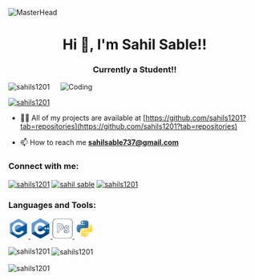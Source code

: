 ![MasterHead](https://repository-images.githubusercontent.com/588181932/e36ec678-7984-4cdd-8e4c-a3932772ff8e)
<h1 align="center">Hi 👋, I'm Sahil Sable!!</h1>
<h3 align="center">Currently a Student!!</h3>
<img align="right" alt="Coding" width="400" src="https://i.pinimg.com/originals/06/60/ef/0660efe82fa3da42ed56eef013171835.gif">

<p align="left"> <img src="https://komarev.com/ghpvc/?username=sahils1201&label=Profile%20views&color=0e75b6&style=flat" alt="sahils1201" /> </p>

<p align="left"> <a href="https://twitter.com/sahils1201" target="blank"><img src="https://img.shields.io/twitter/follow/sahils1201?logo=twitter&style=for-the-badge" alt="sahils1201" /></a> </p>

- 👨‍💻 All of my projects are available at [https://github.com/sahils1201?tab=repositories](https://github.com/sahils1201?tab=repositories)

- 📫 How to reach me **sahilsable737@gmail.com**


<h3 align="left">Connect with me:</h3>
<p align="left">
<a href="https://twitter.com/sahils1201" target="blank"><img align="center" src="https://raw.githubusercontent.com/rahuldkjain/github-profile-readme-generator/master/src/images/icons/Social/twitter.svg" alt="sahils1201" height="30" width="40" /></a>
<a href="https://linkedin.com/in/sahil sable" target="blank"><img align="center" src="https://raw.githubusercontent.com/rahuldkjain/github-profile-readme-generator/master/src/images/icons/Social/linked-in-alt.svg" alt="sahil sable" height="30" width="40" /></a>
<a href="https://instagram.com/sahils1201" target="blank"><img align="center" src="https://raw.githubusercontent.com/rahuldkjain/github-profile-readme-generator/master/src/images/icons/Social/instagram.svg" alt="sahils1201" height="30" width="40" /></a>
</p>

<h3 align="left">Languages and Tools:</h3>
<p align="left"> <a href="https://www.cprogramming.com/" target="_blank" rel="noreferrer"> <img src="https://raw.githubusercontent.com/devicons/devicon/master/icons/c/c-original.svg" alt="c" width="40" height="40"/> </a> <a href="https://www.w3schools.com/cpp/" target="_blank" rel="noreferrer"> <img src="https://raw.githubusercontent.com/devicons/devicon/master/icons/cplusplus/cplusplus-original.svg" alt="cplusplus" width="40" height="40"/> </a> <a href="https://www.photoshop.com/en" target="_blank" rel="noreferrer"> <img src="https://raw.githubusercontent.com/devicons/devicon/master/icons/photoshop/photoshop-line.svg" alt="photoshop" width="40" height="40"/> </a> <a href="https://www.python.org" target="_blank" rel="noreferrer"> <img src="https://raw.githubusercontent.com/devicons/devicon/master/icons/python/python-original.svg" alt="python" width="40" height="40"/> </a> </p>

<p><img align="left" src="https://github-readme-stats.vercel.app/api/top-langs?username=sahils1201&show_icons=true&locale=en&layout=compact" alt="sahils1201" /></p>

<p>&nbsp;<img align="center" src="https://github-readme-stats.vercel.app/api?username=sahils1201&show_icons=true&locale=en" alt="sahils1201" /></p>

<p><img align="center" src="https://github-readme-streak-stats.herokuapp.com/?user=sahils1201&" alt="sahils1201" /></p>
